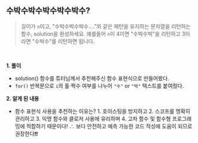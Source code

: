 ## 수박수박수박수박수박수?

> 길이가 `n`이고, "수박수박수박수...."와 같은 패턴을 유지하는 문자열을 리턴하는 함수, solution을 완성하세요. 예를들어 `n`이 4이면 "수박수박"을 리턴하고 3이라면 "수박수"를 리턴하면 됩니다.

<br>

**1. 풀이**

- solution() 함수를 튜터님께서 추천해주신 함수 표현식으로 만들어봤다.
- `for()` 반복문으로 `i`의 홀·짝수 여부를 나누어 `"수"` or `"박"` 텍스트를 붙여줬다.
  <br>

**2. 알게 된 내용**

- 함수 표현식 사용을 추천하는 이유는? 1. 호이스팅을 방지하고 2. 스코프를 명확히 관리하고 3. 익명 함수와 클로저 사용에 유리하며 4. 고차 함수 및 함수형 프로그래밍에 적합하기 때문이다!
  ∴ 보다 안전하고 예측 가능한 코드 작성에 도움이 되므로 권장한다❗❗
